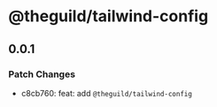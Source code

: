 # @theguild/tailwind-config

## 0.0.1

### Patch Changes

- c8cb760: feat: add `@theguild/tailwind-config`
